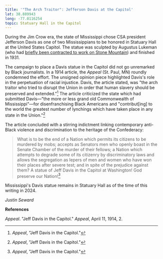 ```yaml
---
title: '"The Arch Traitor": Jefferson Davis at the Capitol'
lat: 38.889943
long: -77.0116254
topic: Statuary Hall in the Capitol
---
```

During the Jim Crow era, the state of Mississippi chose CSA president Jefferson Davis as one of two Mississippians to be honored in Statuary Hall at the United States Capitol. The statue was sculpted by Augustus Lukeman (who had [briefly been contracted to work on Stone Mountain](https://falseimage.pennds.org/essay/Let-Stone-Mountain-Alone)) and finished in 1931.

The campaign to place a Davis statue in the Capitol did not go unremarked by Black journalists. In a 1914 article, the _Appeal_ (St. Paul, MN) roundly condemned the effort. The unsigned opinion piece highlighted Davis's role in the perpetuation of racial injustice. Davis, the article stated, was "the arch traitor who tried to disrupt the Union in order that human slavery should be preserved and extended."[^1] The article criticized the state which had submitted Davis—"the more or less grand old Commonwealth of Mississippi"—for disenfranchising Black Americans and "contribut\[ing\] to the world the greatest number of lynchings which have taken place in any state in the Union."[^2]

The article concluded with a stirring indictment linking contemporary anti-Black violence and discrimination to the heritage of the Confederacy:

> What is to be the end of a Nation which permits its citizens to be murdered by mobs; accepts as Senators men who openly boast in the Senate Chamber of the murder of their fellows; a Nation which attempts to degrade some of its citizenry by discriminatory laws and allows the segregation as lepers of men and women who have won their places after severe test; and in spite of the prejudice against them? A statue of Jeff Davis in the Capitol at Washington! God preserve our Nation![^3]

Mississippi's Davis statue remains in Statuary Hall as of the time of this writing in 2024.

_Justin Seward_



**References**

_Appeal_. "Jeff Davis in the Capitol." _Appeal_, April 11, 1914, 2.

[^1]: _Appeal_, "Jeff Davis in the Capitol."

[^2]: _Appeal_, "Jeff Davis in the Capitol."

[^3]: _Appeal_, "Jeff Davis in the Capitol."

